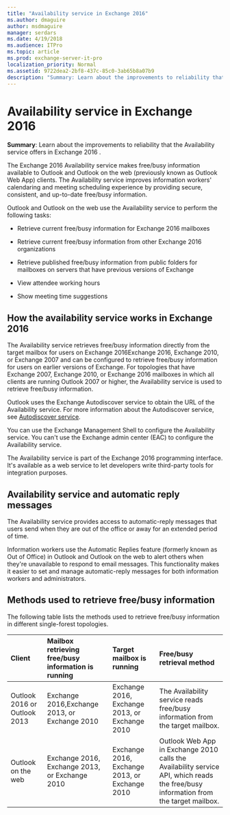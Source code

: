 ```yaml
---
title: "Availability service in Exchange 2016"
ms.author: dmaguire
author: msdmaguire
manager: serdars
ms.date: 4/19/2018
ms.audience: ITPro
ms.topic: article
ms.prod: exchange-server-it-pro
localization_priority: Normal
ms.assetid: 9722dea2-2bf8-437c-85c0-3ab65b8a07b9
description: "Summary: Learn about the improvements to reliability that the Availability service offers in Exchange 2016 ."
---
```


# Availability service in Exchange 2016

 **Summary**: Learn about the improvements to reliability that the Availability service offers in Exchange 2016 .
  
The Exchange 2016 Availability service makes free/busy information available to Outlook and Outlook on the web (previously known as Outlook Web App) clients. The Availability service improves information workers' calendaring and meeting scheduling experience by providing secure, consistent, and up-to-date free/busy information.
  
Outlook and Outlook on the web use the Availability service to perform the following tasks:
  
- Retrieve current free/busy information for Exchange 2016 mailboxes
    
- Retrieve current free/busy information from other Exchange 2016 organizations
    
- Retrieve published free/busy information from public folders for mailboxes on servers that have previous versions of Exchange
    
- View attendee working hours
    
- Show meeting time suggestions
    
## How the availability service works in Exchange 2016
<a name="overview"> </a>

The Availability service retrieves free/busy information directly from the target mailbox for users on Exchange 2016Exchange 2016, Exchange 2010, or Exchange 2007 and can be configured to retrieve free/busy information for users on earlier versions of Exchange. For topologies that have Exchange 2007, Exchange 2010, or Exchange 2016 mailboxes in which all clients are running Outlook 2007 or higher, the Availability service is used to retrieve free/busy information.
  
Outlook uses the Exchange Autodiscover service to obtain the URL of the Availability service. For more information about the Autodiscover service, see [Autodiscover service](autodiscover.md).
  
You can use the Exchange Management Shell to configure the Availability service. You can't use the Exchange admin center (EAC) to configure the Availability service.
  
The Availability service is part of the Exchange 2016 programming interface. It's available as a web service to let developers write third-party tools for integration purposes.
  
## Availability service and automatic reply messages
<a name="infoaboutawaystatus"> </a>

The Availability service provides access to automatic-reply messages that users send when they are out of the office or away for an extended period of time.
  
Information workers use the Automatic Replies feature (formerly known as Out of Office) in Outlook and Outlook on the web to alert others when they're unavailable to respond to email messages. This functionality makes it easier to set and manage automatic-reply messages for both information workers and administrators.
  
## Methods used to retrieve free/busy information
<a name="methodstoretrivefbinfo"> </a>

The following table lists the methods used to retrieve free/busy information in different single-forest topologies.
  
|**Client**|**Mailbox retrieving free/busy information is running**|**Target mailbox is running**|**Free/busy retrieval method**|
|:-----|:-----|:-----|:-----|
|Outlook 2016 or Outlook 2013  <br/> |Exchange 2016,Exchange 2013, or Exchange 2010  <br/> |Exchange 2016, Exchange 2013, or Exchange 2010  <br/> |The Availability service reads free/busy information from the target mailbox.  <br/> |
|Outlook on the web  <br/> |Exchange 2016, Exchange 2013, or Exchange 2010  <br/> |Exchange 2016, Exchange 2013, or Exchange 2010  <br/> |Outlook Web App in Exchange 2010 calls the Availability service API, which reads the free/busy information from the target mailbox.  <br/> |
   

